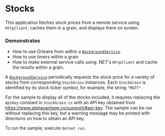 # Stocks

This application fetches stock prices from a remote service using `HttpClient`, caches them in a grain, and displays them on screen.

### Demonstrates

* How to use Orleans from within a [`BackgroundService`](https://docs.microsoft.com/aspnet/core/fundamentals/host/hosted-services#backgroundservice-base-class).
* How to use timers within a grain
* How to make external service calls using .NET's `HttpClient` and cache the results within a grain.

A [`BackgroundService`](https://docs.microsoft.com/aspnet/core/fundamentals/host/hosted-services#backgroundservice-base-class) periodically requests the stock price for a variety of stocks from corresponding `StockGrain` instances.
Each `StockGrain` is identified by its stock ticker symbol, for example, the string `"MSFT"`.

For the sample to display all of the stocks included, it requires replacing the `ApiKey` constant in `StockGrain.cs` with an API key obtained from https://www.alphavantage.co/support/#api-key.
The sample can be run without replacing this key, but a warning message may be printed with directions on how to obtain an API key.

To run the sample, execute `dotnet run`.
